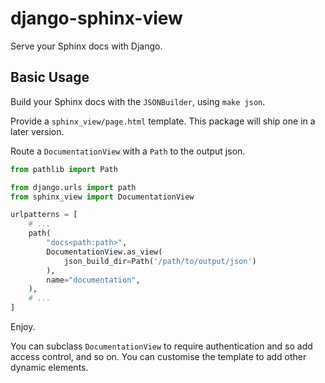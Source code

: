 # django-sphinx-view
Serve your Sphinx docs with Django.

## Basic Usage

Build your Sphinx docs with the `JSONBuilder`, using `make json`.  

Provide a `sphinx_view/page.html` template. This package will ship one in a later 
version.

Route a `DocumentationView` with a `Path` to the output json. 

```python
from pathlib import Path

from django.urls import path
from sphinx_view import DocumentationView

urlpatterns = [
    # ...
    path(
        "docs<path:path>",
        DocumentationView.as_view(
            json_build_dir=Path('/path/to/output/json')
        ),
        name="documentation",
    ),
    # ...
]
```

Enjoy. 

You can subclass `DocumentationView` to require authentication and so add 
access control, and so on. You can customise the template to add other dynamic 
elements.  
